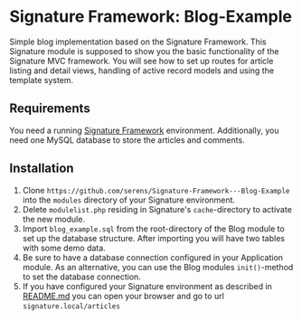 Signature Framework: Blog-Example
==================================

Simple blog implementation based on the Signature Framework. This Signature module is supposed to show you the basic functionality of the Signature MVC framework. You will see how to set up routes for article listing and detail views, handling of active record models and using the template system.

Requirements
------------

You need a running [Signature Framework](https://github.com/serens/Signature-Framework) environment. Additionally, you need one MySQL database to store the articles and comments.

Installation
------------

1. Clone `https://github.com/serens/Signature-Framework---Blog-Example` into the `modules` directory of your Signature environment.
2. Delete `modulelist.php` residing in Signature's `cache`-directory to activate the new module.
3. Import `blog_example.sql` from the root-directory of the Blog module to set up the database structure. After importing you will have two tables with some demo data.
4. Be sure to have a database connection configured in your Application module. As an alternative, you can use the Blog modules `init()`-method to set the database connection.
5. If you have configured your Signature environment as described in [README.md](https://github.com/serens/Signature-Framework/blob/master/README.md) you can open your browser and go to url `signature.local/articles`
